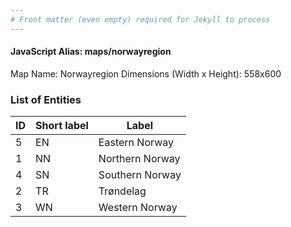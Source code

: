 ```yaml
---
# Front matter (even empty) required for Jekyll to process
---
```


#### JavaScript Alias: maps/norwayregion

Map Name: Norwayregion
Dimensions (Width x Height): 558x600





### List of Entities

ID | Short label | Label
---|---|---|
5|EN|Eastern Norway
1|NN|Northern Norway
4|SN|Southern Norway
2|TR|Trøndelag
3|WN|Western Norway

